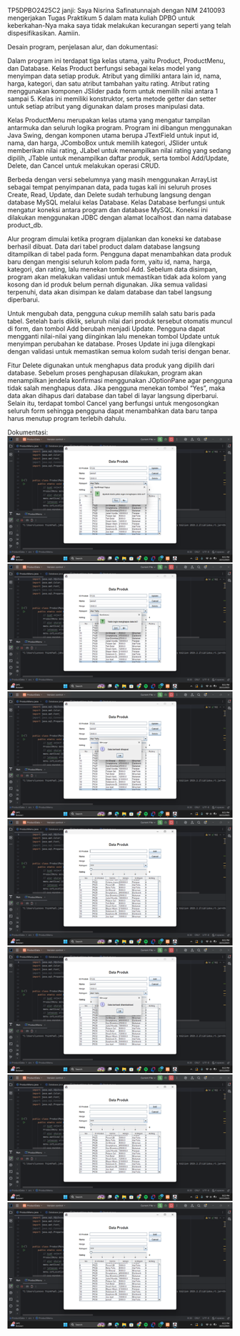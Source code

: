 TP5DPBO2425C2
janji:
Saya Nisrina Safinatunnajah dengan NIM 2410093 mengerjakan Tugas Praktikum 5 dalam mata kuliah DPBO untuk keberkahan-Nya maka saya tidak melakukan kecurangan seperti yang telah dispesifikasikan. Aamiin.

Desain program, penjelasan alur, dan dokumentasi:

Dalam program ini terdapat tiga kelas utama, yaitu Product, ProductMenu, dan Database. Kelas Product berfungsi sebagai kelas model yang menyimpan data setiap produk. Atribut yang dimiliki antara lain id, nama, harga, kategori, dan satu atribut tambahan yaitu rating. Atribut rating menggunakan komponen JSlider pada form untuk memilih nilai antara 1 sampai 5. Kelas ini memiliki konstruktor, serta metode getter dan setter untuk setiap atribut yang digunakan dalam proses manipulasi data.

Kelas ProductMenu merupakan kelas utama yang mengatur tampilan antarmuka dan seluruh logika program. Program ini dibangun menggunakan Java Swing, dengan komponen utama berupa JTextField untuk input id, nama, dan harga, JComboBox untuk memilih kategori, JSlider untuk memberikan nilai rating, JLabel untuk menampilkan nilai rating yang sedang dipilih, JTable untuk menampilkan daftar produk, serta tombol Add/Update, Delete, dan Cancel untuk melakukan operasi CRUD.

Berbeda dengan versi sebelumnya yang masih menggunakan ArrayList sebagai tempat penyimpanan data, pada tugas kali ini seluruh proses Create, Read, Update, dan Delete sudah terhubung langsung dengan database MySQL melalui kelas Database. Kelas Database berfungsi untuk mengatur koneksi antara program dan database MySQL. Koneksi ini dilakukan menggunakan JDBC dengan alamat localhost dan nama database product_db.

Alur program dimulai ketika program dijalankan dan koneksi ke database berhasil dibuat. Data dari tabel product dalam database langsung ditampilkan di tabel pada form. Pengguna dapat menambahkan data produk baru dengan mengisi seluruh kolom pada form, yaitu id, nama, harga, kategori, dan rating, lalu menekan tombol Add. Sebelum data disimpan, program akan melakukan validasi untuk memastikan tidak ada kolom yang kosong dan id produk belum pernah digunakan. Jika semua validasi terpenuhi, data akan disimpan ke dalam database dan tabel langsung diperbarui.

Untuk mengubah data, pengguna cukup memilih salah satu baris pada tabel. Setelah baris diklik, seluruh nilai dari produk tersebut otomatis muncul di form, dan tombol Add berubah menjadi Update. Pengguna dapat mengganti nilai-nilai yang diinginkan lalu menekan tombol Update untuk menyimpan perubahan ke database. Proses Update ini juga dilengkapi dengan validasi untuk memastikan semua kolom sudah terisi dengan benar.

Fitur Delete digunakan untuk menghapus data produk yang dipilih dari database. Sebelum proses penghapusan dilakukan, program akan menampilkan jendela konfirmasi menggunakan JOptionPane agar pengguna tidak salah menghapus data. Jika pengguna menekan tombol “Yes”, maka data akan dihapus dari database dan tabel di layar langsung diperbarui. Selain itu, terdapat tombol Cancel yang berfungsi untuk mengosongkan seluruh form sehingga pengguna dapat menambahkan data baru tanpa harus menutup program terlebih dahulu.

Dokumentasi:
![Screenshot1901](dokumentasi/Screenshot1901.png)
![Screenshot1902](dokumentasi/Screenshot1902.png)
![Screenshot1903](dokumentasi/Screenshot1903.png)
![Screenshot1904](dokumentasi/Screenshot1904.png)
![Screenshot1905](dokumentasi/Screenshot1905.png)
![Screenshot1906](dokumentasi/Screenshot1906.png)
![Screenshot1907](dokumentasi/Screenshot1907.png)
